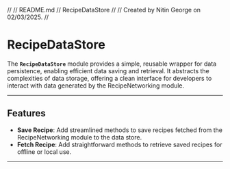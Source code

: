 //
//  README.md
//  RecipeDataStore
//
//  Created by Nitin George on 02/03/2025.
//

# **RecipeDataStore**

The **`RecipeDataStore`** module provides a simple, reusable wrapper for data persistence, enabling efficient data saving and retrieval. It abstracts the complexities of data storage, offering a clean interface for developers to interact with data generated by the RecipeNetworking module.

---

## **Features**

- **Save Recipe**: Add streamlined methods to save recipes fetched from the RecipeNetworking module to the data store.
- **Fetch Recipe**: Add straightforward methods to retrieve saved recipes for offline or local use.

---
